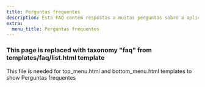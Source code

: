 ```yaml
---
title: Perguntas frequentes
description: Esta FAQ contém respostas a muitas perguntas sobre a aplicação Organic Maps, os nossos colaboradores e o nosso projeto
extra:
  menu_title: Perguntas frequentes
---
```


### This page is replaced with taxonomy "faq" from templates/faq/list.html template

This file is needed for top_menu.html and bottom_menu.html templates to show Perguntas frequentes
